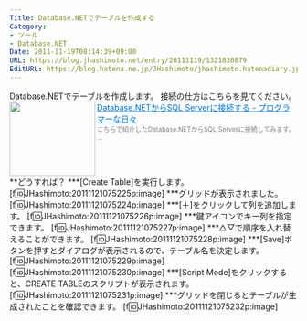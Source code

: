 ```yaml
---
Title: Database.NETでテーブルを作成する
Category:
- ツール
- Database.NET
Date: 2011-11-19T08:14:39+09:00
URL: https://blog.jhashimoto.net/entry/20111119/1321830879
EditURL: https://blog.hatena.ne.jp/JHashimoto/jhashimoto.hatenadiary.jp/atom/entry/12921228815717257080
---
```


Database.NETでテーブルを作成します。
接続の仕方はこちらを見てください。
<a href="http://d.hatena.ne.jp/JHashimoto/20111116/1321414680" target="_blank" rel="nofollow"><img class="alignleft" align="left" border="0" src="http://capture.heartrails.com/150x130/shadow?http://d.hatena.ne.jp/JHashimoto/20111116/1321414680" alt="" width="150" height="130" /></a><a style="color:#0070C5;" href="http://d.hatena.ne.jp/JHashimoto/20111116/1321414680" target="_blank" rel="nofollow">Database.NETからSQL Serverに接続する - プログラマーな日々</a><a href="http://b.hatena.ne.jp/entry/http://d.hatena.ne.jp/JHashimoto/20111116/1321414680" target="_blank"><img border="0" src="http://b.hatena.ne.jp/entry/image/http://d.hatena.ne.jp/JHashimoto/20111116/1321414680" alt="" /></a><br><span style="color: #808080;font-size: 80%;">こちらで紹介したDatabase.NETからSQL Serverに接続してみます。 ...</span><br style="clear:both;" />
**どうすれば？
***[Create Table]を実行します。
[f:id:JHashimoto:20111121075225p:image]
***グリッドが表示されました。
[f:id:JHashimoto:20111121075224p:image]
***[＋]をクリックして列を追加します。
[f:id:JHashimoto:20111121075226p:image]
***鍵アイコンでキー列を指定できます。
[f:id:JHashimoto:20111121075227p:image]
***△▽で順序を入れ替えることができます。
[f:id:JHashimoto:20111121075228p:image]
***[Save]ボタンを押すとダイアログが表示されるので、テーブル名を決定します。
[f:id:JHashimoto:20111121075229p:image]
[f:id:JHashimoto:20111121075230p:image]
***[Script Mode]をクリックすると、CREATE TABLEのスクリプトが表示されます。
[f:id:JHashimoto:20111121075231p:image]
***グリッドを閉じるとテーブルが生成されたことを確認できます。
[f:id:JHashimoto:20111121075232p:image]
